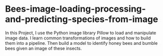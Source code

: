 # Bees-image-loading-processing-and-predicting-species-from-image
In this Project, I use the Python image library Pillow to load and manipulate image data. I learn common transformations of images and how to build them into a pipeline. Then build a model to identify honey bees and bumble bees given an image of these insects.
